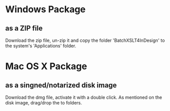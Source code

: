 # Windows Package
## as a ZIP file
Download the zip file, un-zip it and copy the folder 'BatchXSLT4InDesign' to the system's 'Applications' folder.


# Mac OS X Package
## as a singned/notarized disk image
Download the dmg file, activate it with a double click. As mentioned on the disk image, drag/drop the to folders.
